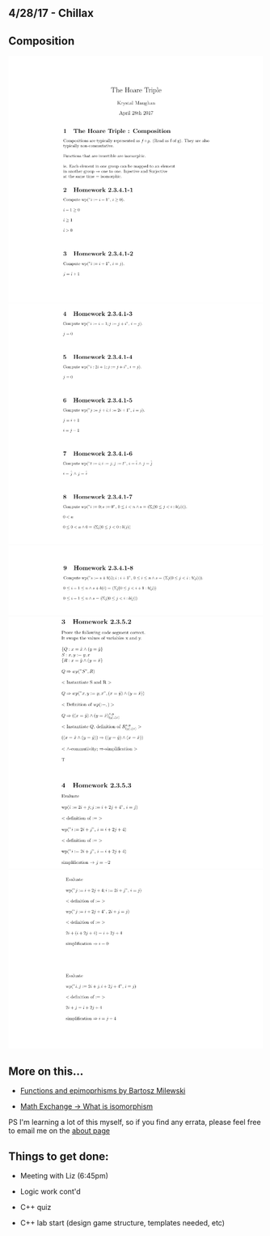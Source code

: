 ## 4/28/17 - Chillax

## Composition 

![h_5_001](/images/h_5_001.png)
![h_5_002](/images/h_5_002.png)
![h_5_003](/images/h_5_003.png)
![h_6_001](/images/h_6_001.png)
![h_6_002](/images/h_6_002.png)
## More on this...
- [Functions and epimoprhisms by Bartosz Milewski](https://www.youtube.com/watch?v=O2lZkr-aAqk)

- [Math Exchange -> What is isomorphism](https://math.stackexchange.com/questions/441758/what-does-isomorphic-mean-in-linear-algebra)

PS I'm learning a lot of this myself, so if you find any errata, 
please feel free to email me on the [about page](https://kammitama5.github.io/about/)

## Things to get done:

- Meeting with Liz (6:45pm)

- Logic work cont'd

- C++ quiz

- C++ lab start (design game structure, templates needed, etc)

